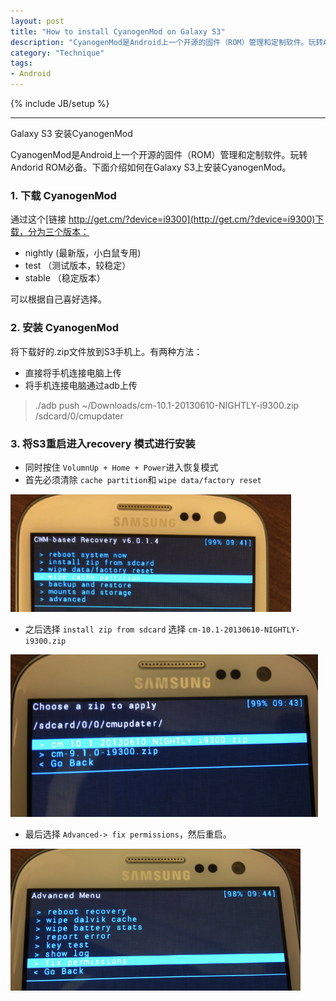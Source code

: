 ```yaml
---
layout: post
title: "How to install CyanogenMod on Galaxy S3"
description: "CyanogenMod是Android上一个开源的固件（ROM）管理和定制软件。玩转Andorid ROM必备。本文介绍在Galaxy S3如何安装CyanogenMod"
category: "Technique"
tags:
- Android
---
```

{% include JB/setup %}

----------------

Galaxy S3 安装CyanogenMod

CyanogenMod是Android上一个开源的固件（ROM）管理和定制软件。玩转Andorid ROM必备。下面介绍如何在Galaxy S3上安装CyanogenMod。

### 1. 下载 CyanogenMod
通过这个[链接 http://get.cm/?device=i9300](http://get.cm/?device=i9300)下载，分为三个版本：    

- nightly (最新版，小白鼠专用)  
- test  （测试版本，较稳定）  
- stable  （稳定版本）  

可以根据自己喜好选择。

### 2. 安装 CyanogenMod

将下载好的.zip文件放到S3手机上。有两种方法：    

-  直接将手机连接电脑上传    
-  将手机连接电脑通过adb上传  
> ./adb push ~/Downloads/cm-10.1-20130610-NIGHTLY-i9300.zip /sdcard/0/cmupdater


### 3. 将S3重启进入recovery 模式进行安装

- 同时按住 `VolumnUp + Home + Power`进入恢复模式  
- 首先必须清除 `cache partition`和 `wipe data/factory reset`  

 ![rev1](/assets/images/2013/06/11/recv_1.png)
 
- 之后选择 `install zip from sdcard`  选择 `cm-10.1-20130610-NIGHTLY-i9300.zip`

 ![rev2](/assets/images/2013/06/11/recv_2.png)

- 最后选择 `Advanced-> fix permissions`，然后重启。

![rev_3](/assets/images/2013/06/11/recv_3.png)



